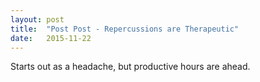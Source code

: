 ```yaml
---
layout: post
title:  "Post Post - Repercussions are Therapeutic"
date:   2015-11-22
---
```


Starts out as a headache, but productive hours are ahead.

<script type="text/javascript">
  var filename = "Post Post - Nostalgia - 02 - Repercussions are Therapeutic.mp3";
  var path = "{{ "/music/" | prepend: site.baseurl }}" + filename;
</script>

<script type="text/javascript">
  document.write('<audio src="' + path + '" preload="auto"></audio>');
  document.write('<a href="' + path + '" download="' + filename + '">download</a>');
</script>


